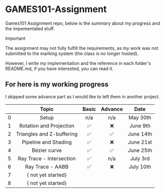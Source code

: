 # GAMES101-Assignment

Games101 Assignment repo, below is the summary about my progress and the impementated stuff.

> [!IMPORTANT]  
> The assignment may not fully fulfill the requirements, as my work was not submitted to the marking system (the class is no longer hosted).

However, I write my implementation and the reference in each folder's README.md, if you have interested, you can read it.

## For here is my working progress

I skipped some advance part as I would like to left them in another project.

|   	|           Topic           	| Basic 	| Advance 	|    Date   	|
|:-:	|:-------------------------:	|:-----:	|:-------:	|:---------:	|
| 0 	|           Setup           	|  n/a  	|   n/a   	|  May 30th 	|
| 1 	|  Rotation and Projection  	|   ✅   	|    ❌    	|  June 9th 	|
| 2 	| Triangles and Z-buffering 	|   ✅   	|    ✅    	| June 14th 	|
| 3 	|    Pipeline and Shading   	|   ✅   	|    ❌    	| June 21st 	|
| 4 	|        Bézier curve       	|   ✅   	|    ✅    	| June 25th 	|
| 5 	|         Ray Trace - Intersection          	|   ✅       |    n/a    	|  July 3rd   |
| 6 	|     Ray Trace - AABB   	|   ✅   	|    ❌     	|    July 10th       	|
| 7 	|     { not yet started}    	|       	|         	|           	|
| 8 	|     { not yet started}    	|       	|         	|           	|

